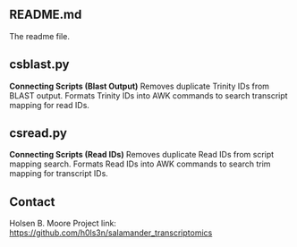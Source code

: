 ## README.md
The readme file.

## csblast.py
**Connecting Scripts (Blast Output)**
Removes duplicate Trinity IDs from BLAST output. Formats Trinity IDs into AWK commands to search transcript mapping for read IDs.

## csread.py
**Connecting Scripts (Read IDs)**
Removes duplicate Read IDs from script mapping search. Formats Read IDs into AWK commands to search trim mapping for transcript IDs.

## Contact
Holsen B. Moore
Project link: https://github.com/h0ls3n/salamander_transcriptomics
